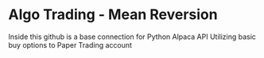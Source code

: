 # Algo Trading - Mean Reversion

Inside this github is a base connection for Python Alpaca API
Utilizing basic buy options to Paper Trading account

